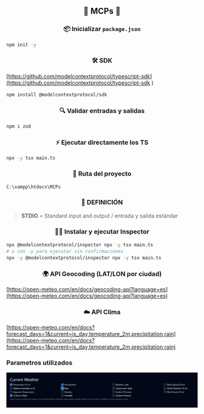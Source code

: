 
<h2 align="center">🚀 MCPs 🚀</h2>

<h3 align="center">📦 Inicializar <code>package.json</code></h3>

```bash
npm init -y
```

<h3 align="center">🛠️ SDK</h3>

[https://github.com/modelcontextprotocol/typescript-sdk](https://github.com/modelcontextprotocol/typescript-sdk  )



```bash
npm install @modelcontextprotocol/sdk
```

<h3 align="center">🔍 Validar entradas y salidas</h3>

```bash
npm i zod
```

<h3 align="center">⚡ Ejecutar directamente los TS</h3>

```bash
npx -y tsx main.ts
```

<h3 align="center">📁 Ruta del proyecto</h3>

```text
C:\xampp\htdocs\MCPs
```

<h3 align="center">📖 DEFINICIÓN</h3>

> **STDIO** = Standard input and output / entrada y salida estándar

<h3 align="center">🕵️‍♂️ Instalar y ejecutar Inspector</h3>

```bash
npx @modelcontextprotocol/inspector npx -y tsx main.ts
# o con -y para ejecutar sin confirmaciones
npx -y @modelcontextprotocol/inspector npx -y tsx main.ts

```

<h3 align="center">🌍 API Geocoding (LAT/LON por ciudad)</h3>

[https://open-meteo.com/en/docs/geocoding-api?language=es](https://open-meteo.com/en/docs/geocoding-api?language=es)

<h3 align="center">☁️ API Clima</h3>

[https://open-meteo.com/en/docs?forecast_days=1&current=is_day,temperature_2m,precipitation,rain](https://open-meteo.com/en/docs?forecast_days=1&current=is_day,temperature_2m,precipitation,rain)

<h3 align="left">Parametros utilizados</h3>

<p align="center">
  <img src=".readme_files/apiClima.png" alt="API Clima" />
</p>
